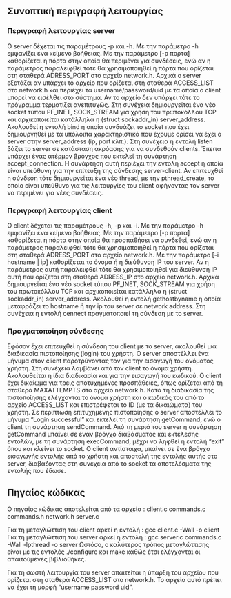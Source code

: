 ## Συνοπτική περιγραφή λειτουργίας

### Περιγραφή λειτουργίας server

Ο server δέχεται τις παραμέτρους -p και -h. Με την παράμετρο -h εμφανίζει ένα κείμενο βοήθειας. Με την παράμετρο [-p πορτα] καθορίζεται η πόρτα στην οποία θα περιμένει για συνδέσεις, ενώ αν η παράμετρος παραλειφθεί τότε θα χρησιμοποιηθεί η πόρτα που ορίζεται στη σταθερά ADRESS_PORT στο αρχείο network.h. 
Αρχικά ο server εξετάζει αν υπάρχει το αρχείο που ορίζεται στη σταθερά ACCESS_LIST στο network.h και περιέχει τα username/password/uid με τα οποία ο client μπορεί να εισέλθει στο σύστημα. Αν το αρχείο δεν υπάρχει τότε το πρόγραμμα τερματίζει ανεπιτυχώς. Στη συνέχεια δημιουργείται ένα νέο socket τύπου PF_INET, SOCK_STREAM για χρήση του πρωτοκόλλου TCP και αρχικοποιείται κατάλληλα η (struct sockaddr_in) server_address. Ακολουθεί η εντολή bind η οποία συνδυάζει το socket που έχει δημιουργηθεί με τα υπόλοιπα χαρακτηριστικά που έχουμε ορίσει να έχει ο server στην server_address (ip, port κλπ.). Στη συνέχεια η εντολή listen βάζει το server σε κατάσταση ακρόασης για να συνδεθούν clients. Έπειτα υπάρχει ένας ατέρμον βρόγχος που εκτελεί τη συνάρτηση accept_connection. Η συνάρτηση αυτή περιέχει την εντολή accept η οποία είναι υπεύθυνη για την επίτευξη της σύνδεσης server-client. Αν επιτευχθεί η σύνδεση τότε δημιουργείται ένα νέο thread, με την pthread_create, το οποίο είναι υπεύθυνο για τις λειτουργίες του client αφήνοντας τον server να περιμένει για νέες συνδέσεις.

### Περιγραφή λειτουργίας client

Ο client δέχεται τις παραμέτρους -h, -p και -i. Με την παράμετρο -h εμφανίζει ένα κείμενο βοήθειας. Με την παράμετρο [-p πορτα] καθορίζεται η πόρτα στην οποία θα προσπαθήσει να συνδεθεί, ενώ αν η παράμετρος παραλειφθεί τότε θα χρησιμοποιηθεί η πόρτα που ορίζεται στη σταθερά ADRESS_PORT στο αρχείο network.h. Με την παράμετρο [-i hostname | ip] καθορίζεται το όνομα ή η διεύθυνση IP του server. Αν η παράμετρος αυτή παραλειφθεί τότε θα χρησιμοποιηθεί για διεύθυνση IP αυτή που ορίζεται στη σταθερά ADRESS_IP στο αρχείο network.h.
Αρχικά δημιουργείται ένα νέο socket τύπου PF_INET, SOCK_STREAM για χρήση του πρωτοκόλλου TCP και αρχικοποιείται κατάλληλα η (struct sockaddr_in) server_address. Ακολουθεί η εντολή gethostbyname η οποία μεταφράζει το hostname ή την ip του server σε network address. Στη συνέχεια η εντολή cennect πραγματοποιεί τη σύνδεση με το server.

### Πραγματοποίηση σύνδεσης

Εφόσον έχει επιτευχθεί η σύνδεση του client με το server, ακολουθεί μια διαδικασία πιστοποίησης (login) του χρήστη. Ο server αποστέλλει ένα μήνυμα στον client παροτρύνοντας τον για την εισαγωγή του ονόματος χρήστη. Στη συνέχεια λαμβάνει από τον client το όνομα χρήστη. Ακολουθείται η ίδια διαδικασία και για την εισαγωγή του κωδικού. Ο client έχει δικαίωμα για τρεις αποτυχημένες προσπάθειες, όπως ορίζεται από τη σταθερά MAXATTEMPTS στο αρχείο network.h. Κατά τη διαδικασία της πιστοποίησης ελέγχονται το όνομα χρήστη και ο κωδικός του από το αρχείο ACCESS_LIST και επιστρέφεται το ID (με τα δικαιώματα) του χρήστη. Σε περίπτωση επιτυχημένης πιστοποίησης ο server αποστέλλει το μήνυμα “Login successful” και εκτελεί τη συνάρτηση getCommand, ενώ ο client τη συνάρτηση sendCommand. Από τη μεριά του server η συνάρτηση getCommand μπαίνει σε έναν βρόγχο διαβάσματος και εκτέλεσης εντολών, με τη συνάρτηση execCommand, μέχρι να ληφθεί η εντολή “exit” όπου και κλείνει το socket. Ο client αντίστοιχα, μπαίνει σε ένα βρόγχο εισαγωγής εντολής από το χρήστη και αποστολή της εντολής αυτής στο server, διαβάζοντας στη συνέχεια από το socket τα αποτελέσματα της εντολής που έδωσε. 

## Πηγαίος κώδικας

Ο πηγαίος κώδικας αποτελείται από τα αρχεία : client.c  commands.c  commands.h  network.h  server.c 

Για τη μεταγλώττιση του client αρκεί η εντολή  : gcc client.c  -Wall -o client
Για τη μεταγλώττιση του server αρκεί η εντολή : gcc server.c commands.c -Wall -lpthread -o server
Ωστόσο, ο καλύτερος τρόπος μεταγλώττισης είναι με τις εντολές ./configure και make καθώς έτσι ελέγχονται οι απαιτούμενες βιβλιοθήκες.

Για τη σωστή λειτουργία του server απαιτείται η ύπαρξη του αρχείου που ορίζεται στη σταθερά ACCESS_LIST στο network.h. Το αρχείο αυτό πρέπει να έχει τη μορφή “username password uid”.
